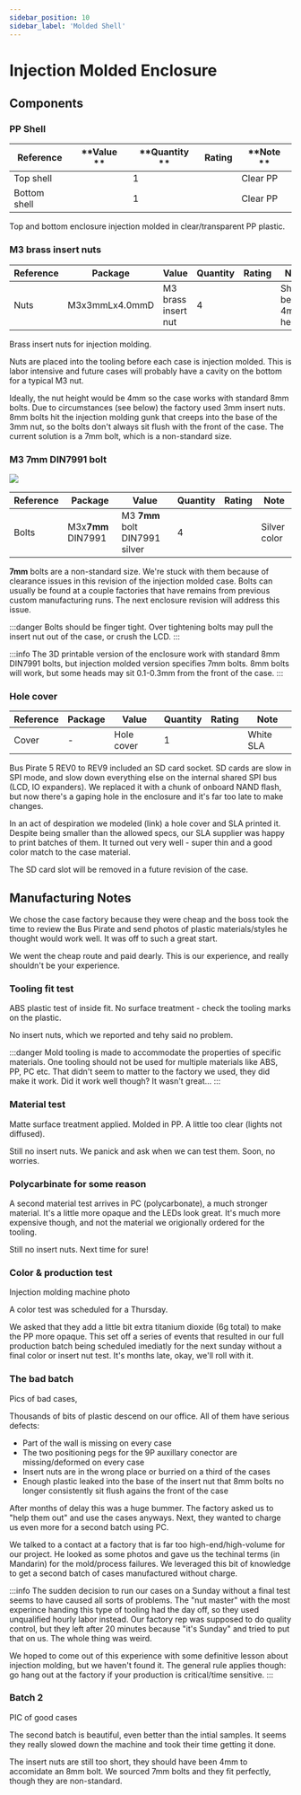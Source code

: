 ```yaml
---
sidebar_position: 10
sidebar_label: 'Molded Shell'
---
```


# Injection Molded Enclosure

## Components
### PP Shell

|**Reference**  |**Value  **|**Quantity  **|**Rating**  |**Note  **|
|-|-|-|-|-|
|Top shell  ||1  ||Clear PP|
|Bottom shell||1||Clear PP|

Top and bottom enclosure injection molded in clear/transparent PP plastic. 

### M3 brass insert nuts

|**Reference**|**Package**|**Value**|**Quantity**|**Rating**|**Note**|
|-|-|-|-|-|-|
|Nuts  |M3x3mmLx4.0mmD|M3 brass insert nut  |4  ||Should be 4mm height|

Brass insert nuts for injection molding. 

Nuts are placed into the tooling before each case is injection molded. This is labor intensive and future cases will probably have a cavity on the bottom for a typical M3 nut.

Ideally, the nut height would be 4mm so the case works with standard 8mm bolts. Due to circumstances (see below) the factory used 3mm insert nuts. 8mm bolts hit the injection molding gunk that creeps into the base of the 3mm nut, so the bolts don't always sit flush with the front of the case. The current solution is a 7mm bolt, which is a non-standard size.

### M3 7mm DIN7991 bolt
  
![](./img/din7991.png)

|**Reference**|**Package**|**Value**|**Quantity**|**Rating**|**Note**|
|-|-|-|-|-|-|
|Bolts|M3x**7mm** DIN7991|M3 **7mm** bolt DIN7991 silver|4||Silver color|

**7mm** bolts are a non-standard size. We're stuck with them because of clearance issues in this revision of the injection molded case. Bolts can usually be found at a couple factories that have remains from previous custom manufacturing runs. The next enclosure revision will address this issue.

:::danger
Bolts should be finger tight. Over tightening bolts may pull the insert nut out of the case, or crush the LCD.
:::

:::info
The 3D printable version of the enclosure work with standard 8mm DIN7991 bolts, but injection molded version specifies 7mm bolts. 8mm bolts will work, but some heads may sit 0.1-0.3mm from the front of the case. 
:::

### Hole cover

|**Reference**|**Package**|**Value**|**Quantity**|**Rating**|**Note**|
|-|-|-|-|-|-|
|Cover|-|Hole cover|1||White SLA|

Bus Pirate 5 REV0 to REV9 included an SD card socket. SD cards are slow in SPI mode, and slow down everything else on the internal shared SPI bus (LCD, IO expanders). We replaced it with a chunk of onboard NAND flash, but now there's a gaping hole in the enclosure and it's far too late to make changes.

In an act of despiration we modeled (link) a hole cover and SLA printed it. Despite being smaller than the allowed specs, our SLA supplier was happy to print batches of them. It turned out very well - super thin and a good color match to the case material. 

The SD card slot will be removed in a future revision of the case.

## Manufacturing Notes

We chose the case factory because they were cheap and the boss took the time to review the Bus Pirate and send photos of plastic materials/styles he thought would work well. It was off to such a great start.

We went the cheap route and paid dearly. This is our experience, and really shouldn't be your experience.

### Tooling fit test
ABS plastic test of inside fit. No surface treatment - check the tooling marks on the plastic.

No insert nuts, which we reported and tehy said no problem.

:::danger
Mold tooling is made to accommodate the properties of specific materials. One tooling should not be used for multiple materials like ABS, PP, PC etc. That didn't seem to matter to the factory we used, they did make it work. Did it work well though? It wasn't great...
:::

### Material test
Matte surface treatment applied. Molded in PP. A little too clear (lights not diffused).

Still no insert nuts. We panick and ask when we can test them. Soon, no worries.

### Polycarbinate for some reason

A second material test arrives in PC (polycarbonate), a much stronger material. It's a little more opaque and the LEDs look great. It's much more expensive though, and not the material we origionally ordered for the tooling.

Still no insert nuts. Next time for sure!

### Color & production test

Injection molding machine photo

A color test was scheduled for a Thursday. 

We asked that they add a little bit extra titanium dioxide (6g total) to make the PP more opaque. This set off a series of events that resulted in our full production batch being scheduled imediatly for the next sunday without a final color or insert nut test. It's months late, okay, we'll roll with it.

### The bad batch

Pics of bad cases, 

Thousands of bits of plastic descend on our office. All of them have serious defects:
- Part of the wall is missing on every case
- The two positioning pegs for the 9P auxillary conector are missing/deformed on every case
- Insert nuts are in the wrong place or burried on a third of the cases
- Enough plastic leaked into the base of the insert nut that 8mm bolts no longer consistently sit flush agains the front of the case

After months of delay this was a huge bummer. The factory asked us to "help them out" and use the cases anyways. Next, they wanted to charge us even more for a second batch using PC.

We talked to a contact at a factory that is far too high-end/high-volume for our project. He looked as some photos and gave us the techinal terms (in Mandarin) for the mold/process failures. We leveraged this bit of knowledge to get a second batch of cases manufactured without charge.

:::info
The sudden decision to run our cases on a Sunday without a final test seems to have caused all sorts of problems. The "nut master" with the most experince handing this type of tooling had the day off, so they used unqualified hourly labor instead. Our factory rep was supposed to do quality control, but they left after 20 minutes because "it's Sunday" and tried to put that on us. The whole thing was weird.

We hoped to come out of this experience with some definitive lesson about injection molding, but we haven't found it. The general rule applies though: go hang out at the factory if your production is critical/time sensitive.
:::

### Batch 2

PIC of good cases

The second batch is beautiful, even better than the intial samples. It seems they really slowed down the machine and took their time getting it done.

The insert nuts are still too short, they should have been 4mm to accomidate an 8mm bolt. We sourced 7mm bolts and they fit perfectly, though they are non-standard.

